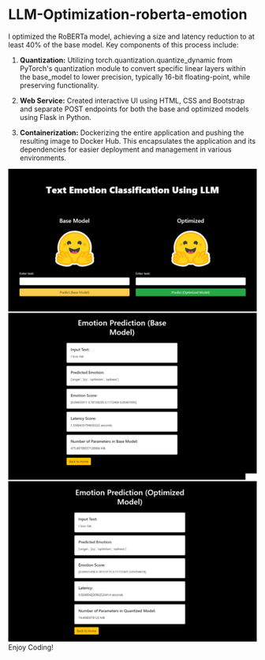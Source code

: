 # LLM-Optimization-roberta-emotion
I optimized the RoBERTa model, achieving a size and latency reduction to at least 40% of the base model. Key components of this process include:

1. **Quantization:** Utilizing torch.quantization.quantize_dynamic from PyTorch's quantization module to convert specific linear layers within the base_model to lower precision, typically 16-bit floating-point, while preserving functionality.

2. **Web Service:** Created interactive UI using HTML, CSS and Bootstrap and separate POST endpoints for both the base and optimized models using Flask in Python.

3. **Containerization:** Dockerizing the entire application and pushing the resulting image to Docker Hub. This encapsulates the application and its dependencies for easier deployment and management in various environments.



<img src="static/images/demo.png">
<img src="static/images/demo3.png">
<img src="static/images/demo2.png">
Enjoy Coding!
